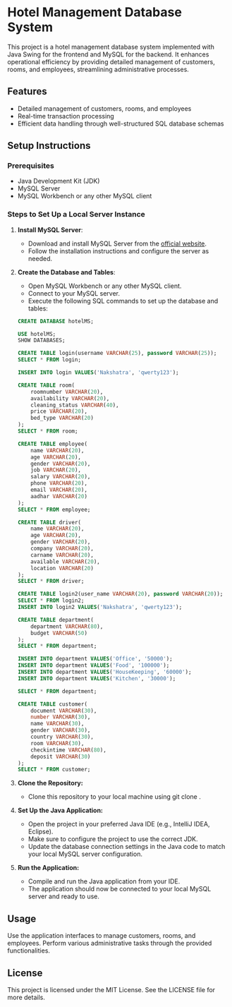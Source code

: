 # Hotel Management Database System

This project is a hotel management database system implemented with Java Swing for the frontend and MySQL for the backend. It enhances operational efficiency by providing detailed management of customers, rooms, and employees, streamlining administrative processes.

## Features

- Detailed management of customers, rooms, and employees
- Real-time transaction processing
- Efficient data handling through well-structured SQL database schemas

## Setup Instructions

### Prerequisites

- Java Development Kit (JDK)
- MySQL Server
- MySQL Workbench or any other MySQL client

### Steps to Set Up a Local Server Instance

1. **Install MySQL Server**:
   - Download and install MySQL Server from the [official website](https://dev.mysql.com/downloads/mysql/).
   - Follow the installation instructions and configure the server as needed.

2. **Create the Database and Tables**:
   - Open MySQL Workbench or any other MySQL client.
   - Connect to your MySQL server.
   - Execute the following SQL commands to set up the database and tables:



   ```sql
   CREATE DATABASE hotelMS;

   USE hotelMS;
   SHOW DATABASES;

   CREATE TABLE login(username VARCHAR(25), password VARCHAR(25));
   SELECT * FROM login;

   INSERT INTO login VALUES('Nakshatra', 'qwerty123');

   CREATE TABLE room(
       roomnumber VARCHAR(20), 
       availability VARCHAR(20), 
       cleaning_status VARCHAR(40), 
       price VARCHAR(20), 
       bed_type VARCHAR(20)
   );
   SELECT * FROM room;

   CREATE TABLE employee(
       name VARCHAR(20), 
       age VARCHAR(20), 
       gender VARCHAR(20), 
       job VARCHAR(20), 
       salary VARCHAR(20), 
       phone VARCHAR(20), 
       email VARCHAR(20), 
       aadhar VARCHAR(20)
   );
   SELECT * FROM employee;

   CREATE TABLE driver(
       name VARCHAR(20), 
       age VARCHAR(20), 
       gender VARCHAR(20), 
       company VARCHAR(20), 
       carname VARCHAR(20), 
       available VARCHAR(20), 
       location VARCHAR(20)
   );
   SELECT * FROM driver;

   CREATE TABLE login2(user_name VARCHAR(20), password VARCHAR(20));
   SELECT * FROM login2;
   INSERT INTO login2 VALUES('Nakshatra', 'qwerty123');

   CREATE TABLE department(
       department VARCHAR(80), 
       budget VARCHAR(50)
   );
   SELECT * FROM department;

   INSERT INTO department VALUES('Office', '50000');
   INSERT INTO department VALUES('Food', '100000');
   INSERT INTO department VALUES('HouseKeeping', '60000');
   INSERT INTO department VALUES('Kitchen', '30000');

   SELECT * FROM department;

   CREATE TABLE customer(
       document VARCHAR(30), 
       number VARCHAR(30), 
       name VARCHAR(30), 
       gender VARCHAR(30), 
       country VARCHAR(30), 
       room VARCHAR(30), 
       checkintime VARCHAR(80), 
       deposit VARCHAR(30)
   );
   SELECT * FROM customer;


3. **Clone the Repository:**
   - Clone this repository to your local machine using git clone <repository-url>.
     
4. **Set Up the Java Application:**
   - Open the project in your preferred Java IDE (e.g., IntelliJ IDEA, Eclipse).
   - Make sure to configure the project to use the correct JDK.
   - Update the database connection settings in the Java code to match your local MySQL server configuration.

5. **Run the Application:**
   - Compile and run the Java application from your IDE.
   - The application should now be connected to your local MySQL server and ready to use.
   
## Usage
Use the application interfaces to manage customers, rooms, and employees.
Perform various administrative tasks through the provided functionalities.

## License
This project is licensed under the MIT License. See the LICENSE file for more details.
